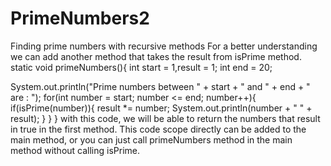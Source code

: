 # PrimeNumbers2
Finding prime numbers with recursive methods
For a better understanding  we can add another method that takes the result from isPrime method.
 static void primeNumbers(){
        int start = 1,result = 1;
        int end = 20;

  System.out.println("Prime numbers between " + start + " and " + end + " are : ");
  for(int number = start; number <= end; number++){
  if(isPrime(number)){
          result *= number;
          System.out.println(number + " " + result);
   }
  }
 }
with this code, we will be able to return the numbers that result in true in the first method. This code scope directly can be added to the main method, or you can just call primeNumbers method in the main method without calling isPrime.
